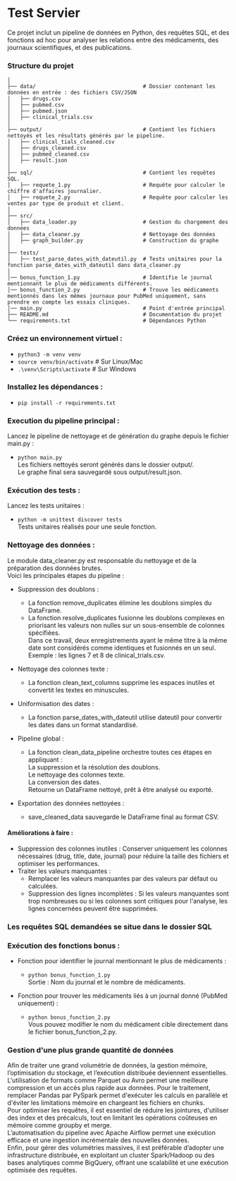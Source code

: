 # Test Servier

Ce projet inclut un pipeline de données en Python, des requêtes SQL, et des fonctions ad hoc pour analyser les relations entre des médicaments, des journaux scientifiques, et des publications.


### Structure du projet
```
│  
├── data/                                  # Dossier contenant les données en entrée : des fichiers CSV/JSON  
│   ├── drugs.csv
│   ├── pubmed.csv
│   ├── pubmed.json
│   ├── clinical_trials.csv
│  
├── output/                                # Contient les fichiers nettoyés et les résultats générés par le pipeline.  
│   ├── clinical_tials_cleaned.csv
│   ├── drugs_cleaned.csv
│   ├── pubmed_cleaned.csv
│   ├── result.json  
│  
├── sql/                                   # Contient les requêtes SQL.  
│   ├── requete_1.py                       # Requête pour calculer le chiffre d'affaires journalier.  
│   ├── requete_2.py                       # Requête pour calculer les ventes par type de produit et client.  
│  
├── src/  
│   ├── data_loader.py                     # Gestion du chargement des données  
│   ├── data_cleaner.py                    # Nettoyage des données  
│   ├── graph_builder.py                   # Construction du graphe  
│  
├── tests/  
│   ├── test_parse_dates_with_dateutil.py  # Tests unitaires pour la fonction parse_dates_with_dateutil dans data_cleaner.py  
│  
│── bonus_function_1.py                    # Identifie le journal mentionnant le plus de médicaments différents.  
│── bonus_function_2.py                    # Trouve les médicaments mentionnés dans les mêmes journaux pour PubMed uniquement, sans prendre en compte les essais cliniques.  
│── main.py                                # Point d'entrée principal  
├── README.md                              # Documentation du projet  
└── requirements.txt                       # Dépendances Python  
```

### Créez un environnement virtuel : 

- `python3 -m venv venv`  
- `source venv/bin/activate`  # Sur Linux/Mac  
- `.\venv\Scripts\activate`  # Sur Windows  

### Installez les dépendances :  

- `pip install -r requirements.txt`  

### Execution du pipeline principal :  
Lancez le pipeline de nettoyage et de génération du graphe depuis le fichier main.py :  
- `python main.py`  
Les fichiers nettoyés seront générés dans le dossier output/.  
Le graphe final sera sauvegardé sous output/result.json.  

### Exécution des tests :  
Lancez les tests unitaires :  
- `python -m unittest discover tests`  
Tests unitaires réalisés pour une seule fonction.  

### Nettoyage des données :  
Le module data_cleaner.py est responsable du nettoyage et de la préparation des données brutes.  
Voici les principales étapes du pipeline :  

- Suppression des doublons :  
  - La fonction remove_duplicates élimine les doublons simples du DataFrame.  
  - La fonction resolve_duplicates fusionne les doublons complexes en priorisant les valeurs non nulles sur un sous-ensemble de colonnes spécifiées.  
  Dans ce travail, deux enregistrements ayant le même titre à la même date sont considérés comme identiques et fusionnés en un seul. Exemple : les lignes 7 et 8 de clinical_trials.csv.  

- Nettoyage des colonnes texte :  
  - La fonction clean_text_columns supprime les espaces inutiles et convertit les textes en minuscules.  
- Uniformisation des dates :  
  - La fonction parse_dates_with_dateutil utilise dateutil pour convertir les dates dans un format standardisé.
- Pipeline global :  
  - La fonction clean_data_pipeline orchestre toutes ces étapes en appliquant :  
    La suppression et la résolution des doublons.  
    Le nettoyage des colonnes texte.  
    La conversion des dates.  
    Retourne un DataFrame nettoyé, prêt à être analysé ou exporté.  
- Exportation des données nettoyées :  
  - save_cleaned_data sauvegarde le DataFrame final au format CSV.  

#### Améliorations à faire :

- Suppression des colonnes inutiles : Conserver uniquement les colonnes nécessaires (drug, title, date, journal) pour réduire la taille des fichiers et optimiser les performances.
- Traiter les valeurs manquantes :
  - Remplacer les valeurs manquantes par des valeurs par défaut ou calculées.
  - Suppression des lignes incomplètes : Si les valeurs manquantes sont trop nombreuses ou si les colonnes sont critiques pour l'analyse, les lignes concernées peuvent être supprimées.

### Les requêtes SQL demandées se situe dans le dossier SQL

### Exécution des fonctions bonus :

- Fonction pour identifier le journal mentionnant le plus de médicaments :  
  - `python bonus_function_1.py`  
Sortie : Nom du journal et le nombre de médicaments.  

- Fonction pour trouver les médicaments liés à un journal donné (PubMed uniquement) :  
  - `python bonus_function_2.py`  
Vous pouvez modifier le nom du médicament cible directement dans le fichier bonus_function_2.py.  


###  Gestion d'une plus grande quantité de données

Afin de traiter une grand volumétrie de données, la gestion mémoire, l’optimisation du stockage, et l’exécution distribuée deviennent essentielles.  
L’utilisation de formats comme Parquet ou Avro permet une meilleure compression et un accès plus rapide aux données. Pour le traitement, remplacer Pandas par PySpark permet d'exécuter les calculs en parallèle et d'éviter les limitations mémoire en chargeant les fichiers en chunks.  
Pour optimiser les requêtes, il est essentiel de réduire les jointures, d'utiliser des index et des précalculs, tout en limitant les opérations coûteuses en mémoire comme groupby et merge.  
L’automatisation du pipeline avec Apache Airflow permet une exécution efficace et une ingestion incrémentale des nouvelles données.  
Enfin, pour gérer des volumétries massives, il est préférable d’adopter une infrastructure distribuée, en exploitant un cluster Spark/Hadoop ou des bases analytiques comme BigQuery, offrant une scalabilité et une exécution optimisée des requêtes.  
